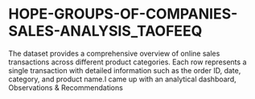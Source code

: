 # HOPE-GROUPS-OF-COMPANIES-SALES-ANALYSIS_TAOFEEQ
The dataset provides a comprehensive overview of online sales transactions across different product categories. Each row represents a single transaction with detailed information such as the order ID, date, category, and product name.I came up with an analytical dashboard, Observations &amp; Recommendations
